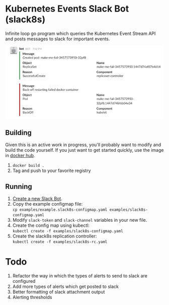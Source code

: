# Kubernetes Events Slack Bot (slack8s)

Infinite loop go program which queries the Kubernetes Event Stream API and
posts messages to slack for important events.

![Slack8s demo showing creation of pod and then failed backoff loop alerts via Slack.](images/slack8s-demo.png)

## Building

Given this is an active work in progress, you'll probably want to modify
and build the code yourself. If you just want to get started quickly,
use the image in [docker hub](https://hub.docker.com/r/ultimateboy/slack8s/).

1. `docker build .`
2. Tag and push to your favorite registry

## Running

1. [Create a new Slack Bot](https://my.slack.com/services/new/bot).
2. Copy the example configmap file:  
`cp examples/example.slack8s-configmap.yaml examples/slack8s-configmap.yaml`
3. Modify `slack-token` and `slack-channel` variables in your new file.
4. Create the config map using kubectl:  
`kubectl create -f examples/slack8s-configmap.yaml`
5. Create the slack8s replication controller:  
`kubectl create -f examples/slack8s-rc.yaml`

# Todo

1. Refactor the way in which the types of alerts to send to slack are configured
2. Add more types of alerts which get posted to slack
3. Better formatting of slack attachment output
4. Alerting thresholds
